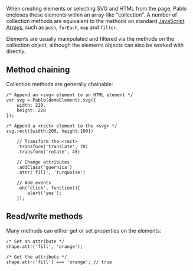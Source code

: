 When creating elements or selecting SVG and HTML from the page, Pablo encloses these elements within an array-like "collection". A number of collection methods are equivalent to the methods on standard [JavaScript Arrays][array], such as `push`, `forEach`, `map` and `filter`.

Elements are usually manipulated and filtered via the methods on the collection object, although the elements objects can also be worked with directly.


## Method chaining

Collection methods are generally chainable:

    /* Append an <svg> element to an HTML element */
    var svg = Pablo(demoElement).svg({
        width: 220,
        height: 220
    });

    /* Append a <rect> element to the <svg> */
    svg.rect({width:200, height:100})

        // Transform the <rect>
        .transform('translate', 70)
        .transform('rotate', 45)

        // Change attributes
        .addClass('guernica')
        .attr('fill', 'turquoise')

        // Add events
        .on('click', function(){
            alert('yes');
        });


## Read/write methods

Many methods can either get or set properties on the elements:

    /* Set an attribute */
    shape.attr('fill', 'orange');

    /* Get the attribute */
    shape.attr('fill') === 'orange'; // true


[array]: https://developer.mozilla.org/en-US/docs/Web/JavaScript/Reference/Global_Objects/Array
